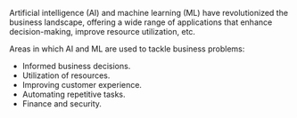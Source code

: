 Artificial intelligence (AI) and machine learning (ML) have revolutionized the business landscape, offering a wide range of applications that enhance decision-making, improve resource utilization, etc.

Areas in which AI and ML are used to tackle business problems:

* Informed business decisions.
* Utilization of resources.
* Improving customer experience.
* Automating repetitive tasks.
* Finance and security.
